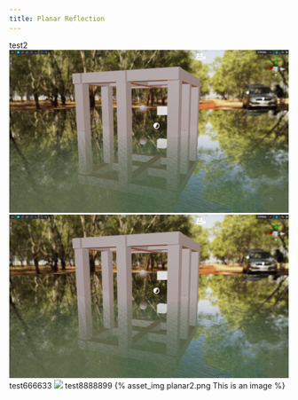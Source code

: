 ```yaml
---
title: Planar Reflection
---
```

test2
<img src="./planar2.png">
<img src="planar2.png" alt="miaoshusha">
test666633
![](planar-1.png)
test8888899
{% asset_img planar2.png This is an image %}

